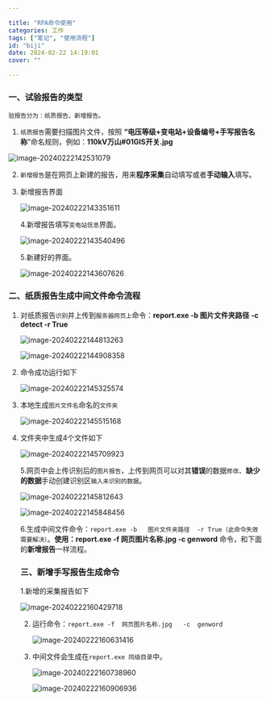 ```yaml
---

title: "RPA命令使用"
categories: 工作
tags: ["笔记", "使用流程"]
id: "biji"
date: 2024-02-22 14:19:01
cover: ""

---
```


### 一、试验报告的类型

	验报告分为：纸质报告、新增报告。


1. `纸质报告`需要扫描图片文件，按照 **“电压等级+变电站+设备编号+手写报告名称**”命名规则，例如：**110kV万山#01GIS开关.jpg**

![image-20240222142531079](/images/image-20240222142531079.png)





2. `新增报告`是在网页上新建的报告，用来**程序采集**自动填写或者**手动输入**填写。

   

3. 新增报告界面

   ![image-20240222143351611](/images/image-20240222143351611.png)

   

   

   4.新增报告填写`变电站信息`界面。

   ![image-20240222143540496](/images/image-20240222143540496.png)

   

   5.新建好的界面。

   ![image-20240222143607626](/images/image-20240222143607626.png)





### 二、纸质报告生成中间文件命令流程

1. 对纸质报告`识别`并上传到`服务器网页上`命令：**report.exe -b  图片文件夹路径  -c detect -r True**

   ![image-20240222144813263](/images/image-20240222144813263.png)

   ![image-20240222144908358](/images/image-20240222144908358.png)

   

2. 命令成功运行如下

   ![image-20240222145325574](/images/image-20240222145325574.png)



3. 本地生成`图片文件名`命名的`文件夹`

   ![image-20240222145515168](/images/image-20240222145515168.png)	

4. 文件夹中生成4个文件如下

   ![image-20240222145709923](/images/image-20240222145709923.png)

   5.网页中会上传识别后的`图片报告`，上传到网页可以对其**错误**的数据`修改`、**缺少的数据**手动创建识别区`输入未识别的数据`。

   ![image-20240222145812643](/images/image-20240222145812643.png)

   ![image-20240222145848456](/images/image-20240222145848456.png)

   

   6.生成中间文件命令：`report.exe -b   图片文件夹路径  -r True（此命令失效需要解决）`。**使用：report.exe -f  网页图片名称.jpg   -c genword** 命令，和下面的**新增报告**一样流程。

   

   

   ### 三、新增手写报告生成命令

   1.新增的采集报告如下

   ![image-20240222160429718](/images/image-20240222160429718.png)

   

   2. 运行命令：`report.exe -f  网页图片名称.jpg   -c  genword`

      ![image-20240222160631416](/images/image-20240222160631416.png)

   3. 中间文件会生成在`report.exe 同级目录`中。

      ![image-20240222160738960](/images/image-20240222160738960.png)

      ![image-20240222160906936](/images/image-20240222160906936.png)
